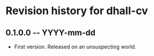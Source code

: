 # Revision history for dhall-cv

## 0.1.0.0 -- YYYY-mm-dd

* First version. Released on an unsuspecting world.
